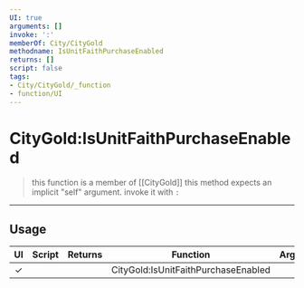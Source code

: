 ```yaml
---
UI: true
arguments: []
invoke: ':'
memberOf: City/CityGold
methodname: IsUnitFaithPurchaseEnabled
returns: []
script: false
tags:
- City/CityGold/_function
- function/UI
---
```

# CityGold:IsUnitFaithPurchaseEnabled
> this function is a member of [[CityGold]]
> this method expects an implicit "self" argument. invoke it with `:`
-----
## Usage
|  UI | Script | Returns | Function | Arguments |
|:---:|:------:|-------:|:--------:|:---------|
|✓| ||CityGold:IsUnitFaithPurchaseEnabled||
